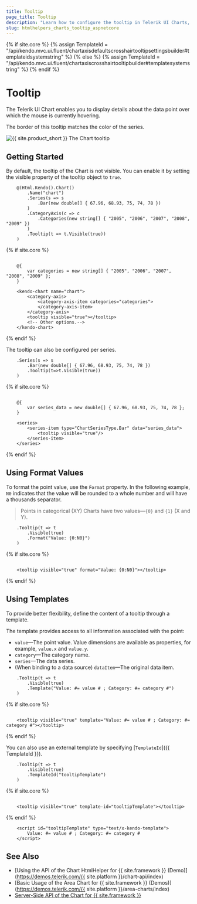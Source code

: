 ```yaml
---
title: Tooltip
page_title: Tooltip
description: "Learn how to configure the tooltip in Telerik UI Charts, make it visible, and set its properties depending on your preferences."
slug: htmlhelpers_charts_tooltip_aspnetcore
---
```

{% if site.core %}
    {% assign TemplateId = "/api/kendo.mvc.ui.fluent/chartaxisdefaultscrosshairtooltipsettingsbuilder#templateidsystemstring" %}
{% else %}
    {% assign TemplateId = "/api/kendo.mvc.ui.fluent/chartaxiscrosshairtooltipbuilder#templatesystemstring" %}
{% endif %}

# Tooltip

The Telerik UI Chart enables you to display details about the data point over which the mouse is currently hovering.

The border of this tooltip matches the color of the series.

![{{ site.product_short }} The Chart tooltip](../images/chart-tooltip.png)

## Getting Started

By default, the tooltip of the Chart is not visible. You can enable it by setting the visible property of the tooltip object to `true`.

```HtmlHelper
    @(Html.Kendo().Chart()
        .Name("chart")
        .Series(s => s
            .Bar(new double[] { 67.96, 68.93, 75, 74, 78 })
        )
        .CategoryAxis(c => c
            .Categories(new string[] { "2005", "2006", "2007", "2008", "2009" })
        )
        .Tooltip(t => t.Visible(true))
    )
```
{% if site.core %}
```TagHelper

    @{
        var categories = new string[] { "2005", "2006", "2007", "2008", "2009" };
    }

    <kendo-chart name="chart">
        <category-axis>
            <category-axis-item categories="categories">
            </category-axis-item>
        </category-axis>
        <tooltip visible="true"></tooltip>
        <!-- Other options.-->
    </kendo-chart>

```
{% endif %}

The tooltip can also be configured per series.

```HtmlHelper
    .Series(s => s
        .Bar(new double[] { 67.96, 68.93, 75, 74, 78 })
        .Tooltip(t=>t.Visible(true))
    )
```
{% if site.core %}
```TagHelper

    @{
        var series_data = new double[] { 67.96, 68.93, 75, 74, 78 };
    }

    <series>
        <series-item type="ChartSeriesType.Bar" data="series_data">
            <tooltip visible="true"/>
        </series-item>
    </series>

```
{% endif %}

## Using Format Values

To format the point value, use the `Format` property. In the following example, `N0` indicates that the value will be rounded to a whole number and will have a thousands separator.

> Points in categorical (XY) Charts have two values&mdash;`{0}` and `{1}` (X and Y).

```HtmlHelper
    .Tooltip(t => t
        .Visible(true)
        .Format("Value: {0:N0}")
    )
```
{% if site.core %}
```TagHelper

    <tooltip visible="true" format="Value: {0:N0}"></tooltip>

```
{% endif %}

## Using Templates

To provide better flexibility, define the content of a tooltip through a template.

The template provides access to all information associated with the point:

* `value`&mdash;The point value. Value dimensions are available as properties, for example, `value.x` and `value.y`.
* `category`&mdash;The category name.
* `series`&mdash;The data series.
* (When binding to a data source) `dataItem`&mdash;The original data item.

```HtmlHelper
    .Tooltip(t => t
        .Visible(true)
        .Template("Value: #= value # ; Category: #= category #")
    )
```
{% if site.core %}
```TagHelper

    <tooltip visible="true" template="Value: #= value # ; Category: #= category #"></tooltip>

```
{% endif %}

You can also use an external template by specifying [`TemplateId`]({{ TemplateId }}).

```HtmlHelper
    .Tooltip(t => t
        .Visible(true)
        .TemplateId("tooltipTemplate")
    )
```
{% if site.core %}
```TagHelper

    <tooltip visible="true" template-id="tooltipTemplate"></tooltip>

```
{% endif %}

```JS Template
    <script id="tooltipTemplate" type="text/x-kendo-template">
        Value: #= value # ; Category: #= category #
    </script>
```


## See Also

* [Using the API of the Chart HtmlHelper for {{ site.framework }} (Demo)](https://demos.telerik.com/{{ site.platform }}/chart-api/index)
* [Basic Usage of the Area Chart for {{ site.framework }} (Demos)](https://demos.telerik.com/{{ site.platform }}/area-charts/index)
* [Server-Side API of the Chart for {{ site.framework }}](/api/chart)

